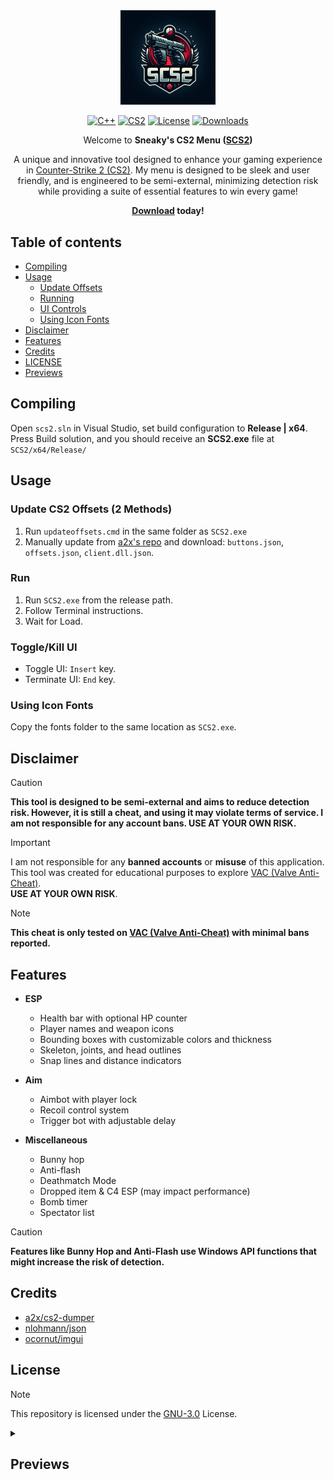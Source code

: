 <div align="center">

<img src="img/ai-logo.jpg" width=30%>

[![C++](https://img.shields.io/badge/language-C%2B%2B-%23f34b7d.svg?style=plastic)](https://en.wikipedia.org/wiki/C%2B%2B)
[![CS2](https://img.shields.io/badge/game-CS2-yellow.svg?style=plastic)](https://store.steampowered.com/app/730)
[![License](https://img.shields.io/badge/License-GPL3.0-green.svg?style=plastic)](https://github.com/svxy/scs2/blob/main/LICENSE)
[![Downloads](https://img.shields.io/github/downloads/svxy/SCS2/x64/total?plastic&logo=github)](https://github.com/Svxy/SCS2/releases/download/x64/SCS2.exe)

Welcome to **Sneaky's CS2 Menu (<a href='https://scs2.tnyavnto.com/'>SCS2</a>)**

A unique and innovative tool designed to enhance your gaming experience in [Counter-Strike 2 (CS2)](https://store.steampowered.com/app/730). My menu is designed to be sleek and user friendly, and is engineered to be semi-external, minimizing detection risk while providing a suite of essential features to win every game!

<b><a href='https://github.com/Svxy/SCS2/releases/download/x64/SCS2.exe'>Download</a> today!</b>

</div>

## Table of contents
- [Compiling](#Compiling)
- [Usage](#Usage)
  - [Update Offsets](#update-cs2-offsets-2-methods)
  - [Running](#run)
  - [UI Controls](#togglekill-ui)
  - [Using Icon Fonts](#using-icon-fonts)
- [Disclaimer](#Disclaimer)
- [Features](#Features)
- [Credits](#Credits)
- [LICENSE](#License)
- [Previews](#Previews)

## Compiling
Open `scs2.sln` in Visual Studio, set build configuration to **Release | x64**.\
Press Build solution, and you should receive an **SCS2.exe** file at `SCS2/x64/Release/`

## Usage

### Update CS2 Offsets (2 Methods)
1. Run `updateoffsets.cmd` in the same folder as `SCS2.exe`
2. Manually update from [a2x's repo](https://github.com/a2x/cs2-dumper/blob/main/output) and download: `buttons.json`, `offsets.json`, `client.dll.json`.

### Run
1. Run `SCS2.exe` from the release path.
2. Follow Terminal instructions.
3. Wait for Load.

### Toggle/Kill UI
- Toggle UI: `Insert` key.
- Terminate UI: `End` key.

### Using Icon Fonts
Copy the fonts folder to the same location as `SCS2.exe`.

## Disclaimer
> [!CAUTION]
> **This tool is designed to be semi-external and aims to reduce detection risk. However, it is still a cheat, and using it may violate terms of service. I am not responsible for any account bans. USE AT YOUR OWN RISK.**

> [!IMPORTANT]
> I am not responsible for any **banned accounts** or **misuse** of this application.\
> This tool was created for educational purposes to explore [VAC (Valve Anti-Cheat)](https://help.steampowered.com/faqs/view/571A-97DA-70E9-FF74).\
> **USE AT YOUR OWN RISK**.

> [!NOTE]
> **This cheat is only tested on [VAC (Valve Anti-Cheat)](https://help.steampowered.com/faqs/view/571A-97DA-70E9-FF74) with minimal bans reported.**

## Features
- **ESP**
  - Health bar with optional HP counter
  - Player names and weapon icons
  - Bounding boxes with customizable colors and thickness
  - Skeleton, joints, and head outlines
  - Snap lines and distance indicators

- **Aim**
  - Aimbot with player lock
  - Recoil control system
  - Trigger bot with adjustable delay

- **Miscellaneous**
  - Bunny hop
  - Anti-flash
  - Deathmatch Mode
  - Dropped item & C4 ESP (may impact performance)
  - Bomb timer
  - Spectator list

> [!CAUTION]
> **Features like Bunny Hop and Anti-Flash use Windows API functions that might increase the risk of detection.**

## Credits
- [a2x/cs2-dumper](https://github.com/a2x/cs2-dumper)
- [nlohmann/json](https://github.com/nlohmann/json)
- [ocornut/imgui](https://github.com/ocornut/imgui)

## License
> [!NOTE]
> This repository is licensed under the [GNU-3.0](https://github.com/svxy/scs2/blob/master/LICENSE) License.

<details>
  <summary>
    <h2>Previews</h2>
  </summary>


<img src='img/preview.png' width='720' alt='Preview'>
<img src='img/preview2.png' width='720' alt='Preview'>
<img src='img/preview3.png' width='720' alt='Preview'>
<img src='img/preview4.gif' width='720' alt='Preview'>

</details>